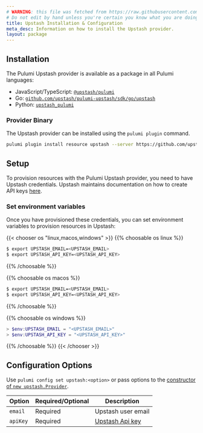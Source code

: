 ```yaml
---
# WARNING: this file was fetched from https://raw.githubusercontent.com/upstash/pulumi-upstash/v0.4.0/docs/installation-configuration.md
# Do not edit by hand unless you're certain you know what you are doing!
title: Upstash Installation & Configuration
meta_desc: Information on how to install the Upstash provider.
layout: package
---
```


## Installation

The Pulumi Upstash provider is available as a package in all Pulumi languages:

* JavaScript/TypeScript: [`@upstash/pulumi`](https://www.npmjs.com/package/@upstash/pulumi)
* Go: [`github.com/upstash/pulumi-upstash/sdk/go/upstash`](https://pkg.go.dev/github.com/upstash/pulumi-upstash/sdk)
* Python: [`upstash_pulumi`](https://pypi.org/project/upstash-pulumi/)

### Provider Binary

The Upstash provider can be installed using the `pulumi plugin` command.

```bash
pulumi plugin install resource upstash --server https://github.com/upstash/pulumi-upstash/releases/download/v0.2.0
```

## Setup

To provision resources with the Pulumi Upstash provider, you need to have Upstash credentials. Upstash maintains documentation on how to create API keys [here](https://docs.upstash.com/redis/account/developerapi).

### Set environment variables

Once you have provisioned these credentials, you can set environment variables to provision resources in Upstash:

{{< chooser os "linux,macos,windows" >}}
{{% choosable os linux %}}

```bash
$ export UPSTASH_EMAIL=<UPSTASH_EMAIL>
$ export UPSTASH_API_KEY=<UPSTASH_API_KEY>
```

{{% /choosable %}}

{{% choosable os macos %}}

```bash
$ export UPSTASH_EMAIL=<UPSTASH_EMAIL>
$ export UPSTASH_API_KEY=<UPSTASH_API_KEY>
```

{{% /choosable %}}

{{% choosable os windows %}}

```powershell
> $env:UPSTASH_EMAIL = "<UPSTASH_EMAIL>"
> $env:UPSTASH_API_KEY = "<UPSTASH_API_KEY>"
```

{{% /choosable %}}
{{< /chooser >}}

## Configuration Options

Use `pulumi config set upstash:<option>` or pass options to the [constructor of `new upstash.Provider`](https://www.pulumi.com/registry/packages/upstash/api-docs/provider).

| Option | Required/Optional | Description |
|-----|------|----|
| `email`| Required | Upstash user email
| `apiKey`| Required | [Upstash Api key](https://console.upstash.com/account/api) |
